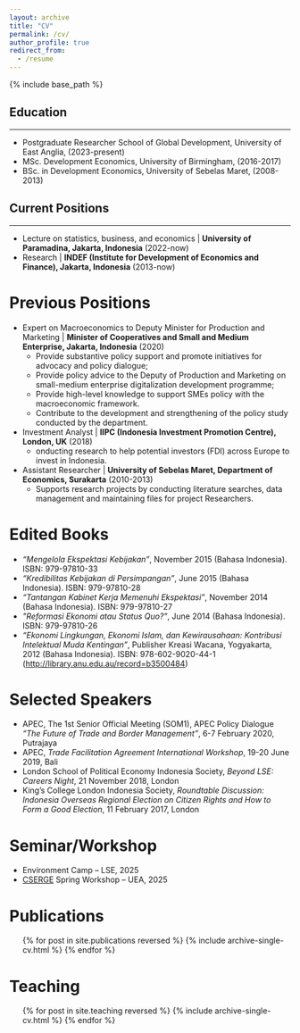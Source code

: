```yaml
---
layout: archive
title: "CV"
permalink: /cv/
author_profile: true
redirect_from:
  - /resume
---
```


{% include base_path %}



## Education
---
* Postgraduate Researcher School of Global Development, University of East Anglia, (2023-present)
* MSc. Development Economics, University of Birmingham, (2016-2017)
* BSc. in Development Economics, University of Sebelas Maret, (2008-2013)



## Current Positions
---
* Lecture on statistics, business, and economics &#124; **University of Paramadina, Jakarta, Indonesia** (2022-now)
* Research &#124; **INDEF (Institute for Development of Economics and Finance), Jakarta, Indonesia** (2013-now)



Previous Positions
======
* Expert on Macroeconomics to Deputy Minister for Production and Marketing &#124; **Minister of Cooperatives and Small and Medium Enterprise, Jakarta, Indonesia** (2020)
   * Provide substantive policy support and promote initiatives for advocacy and policy dialogue;
   * Provide policy advice to the Deputy of Production and Marketing on small-medium enterprise digitalization development programme;
   * Provide high-level knowledge to support SMEs policy with the macroeconomic framework.
   * Contribute to the development and strengthening of the policy study conducted by the department.
* Investment Analyst &#124; **IIPC (Indonesia Investment Promotion Centre), London, UK** (2018)
   * onducting research to help potential investors (FDI) across Europe to invest in Indonesia.
* Assistant Researcher &#124; **University of Sebelas Maret, Department of Economics, Surakarta** (2010-2013)
   * Supports research projects by conducting literature searches, data management and maintaining files for project Researchers.
 


Edited Books
======
* _“Mengelola Ekspektasi Kebijakan”_, November 2015 (Bahasa Indonesia). ISBN: 979-97810-33
* _“Kredibilitas Kebijakan di Persimpangan”_, June 2015 (Bahasa Indonesia). ISBN: 979-97810-28
* _“Tantangan Kabinet Kerja Memenuhi Ekspektasi”_, November 2014 (Bahasa Indonesia). ISBN: 979-97810-27
* _"Reformasi Ekonomi atau Status Quo?"_, June 2014 (Bahasa Indonesia). ISBN: 979-97810-26
* _“Ekonomi Lingkungan, Ekonomi Islam, dan Kewirausahaan: Kontribusi Intelektual Muda Kentingan”_, Publisher Kreasi Wacana, Yogyakarta, 2012 (Bahasa Indonesia). ISBN: 978-602-9020-44-1 (http://library.anu.edu.au/record=b3500484)



Selected Speakers
======
* APEC, The 1st Senior Official Meeting (SOM1), APEC Policy Dialogue _“The Future of Trade and Border Management”_, 6-7 February 2020, Putrajaya
* APEC, _Trade Facilitation Agreement International Workshop_, 19-20 June 2019, Bali
* London School of Political Economy Indonesia Society, _Beyond LSE: Careers Night_, 21 November 2018, London
* King’s College London Indonesia Society, _Roundtable Discussion: Indonesia Overseas Regional Election on Citizen Rights and How to Form a Good Election_, 11 February 2017, London



Seminar/Workshop
======
* Environment Camp – LSE, 2025
* [CSERGE](https://cserge.uea.ac.uk/) Spring Workshop – UEA, 2025



Publications
======
  <ul>{% for post in site.publications reversed %}
    {% include archive-single-cv.html %}
  {% endfor %}</ul>
  

  
Teaching
======
  <ul>{% for post in site.teaching reversed %}
    {% include archive-single-cv.html %}
  {% endfor %}</ul>
  
